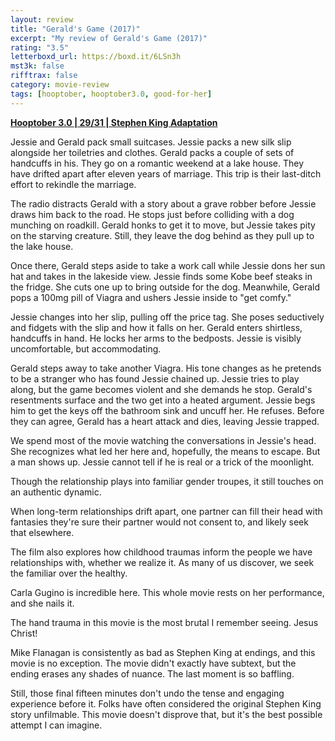 ```yaml
---
layout: review
title: "Gerald's Game (2017)"
excerpt: "My review of Gerald's Game (2017)"
rating: "3.5"
letterboxd_url: https://boxd.it/6LSn3h
mst3k: false
rifftrax: false
category: movie-review
tags: [hooptober, hooptober3.0, good-for-her]
---
```


<b><a href="https://boxd.it/pRNoI/detail" target="_blank" rel="noopener">Hooptober 3.0 | 29/31 | Stephen King Adaptation</a></b>

Jessie and Gerald pack small suitcases. Jessie packs a new silk slip alongside her toiletries and clothes. Gerald packs a couple of sets of handcuffs in his. They go on a romantic weekend at a lake house. They have drifted apart after eleven years of marriage. This trip is their last-ditch effort to rekindle the marriage.

The radio distracts Gerald with a story about a grave robber before Jessie draws him back to the road. He stops just before colliding with a dog munching on roadkill. Gerald honks to get it to move, but Jessie takes pity on the starving creature. Still, they leave the dog behind as they pull up to the lake house.

Once there, Gerald steps aside to take a work call while Jessie dons her sun hat and takes in the lakeside view. Jessie finds some Kobe beef steaks in the fridge. She cuts one up to bring outside for the dog. Meanwhile, Gerald pops a 100mg pill of Viagra and ushers Jessie inside to "get comfy."

Jessie changes into her slip, pulling off the price tag. She poses seductively and fidgets with the slip and how it falls on her. Gerald enters shirtless, handcuffs in hand. He locks her arms to the bedposts. Jessie is visibly uncomfortable, but accommodating.

Gerald steps away to take another Viagra. His tone changes as he pretends to be a stranger who has found Jessie chained up. Jessie tries to play along, but the game becomes violent and she demands he stop. Gerald's resentments surface and the two get into a heated argument. Jessie begs him to get the keys off the bathroom sink and uncuff her. He refuses. Before they can agree, Gerald has a heart attack and dies, leaving Jessie trapped.

We spend most of the movie watching the conversations in Jessie's head. She recognizes what led her here and, hopefully, the means to escape. But a man shows up. Jessie cannot tell if he is real or a trick of the moonlight.

Though the relationship plays into familiar gender troupes, it still touches on an authentic dynamic.

When long-term relationships drift apart, one partner can fill their head with fantasies they're sure their partner would not consent to, and likely seek that elsewhere.

The film also explores how childhood traumas inform the people we have relationships with, whether we realize it. As many of us discover, we seek the familiar over the healthy.

Carla Gugino is incredible here. This whole movie rests on her performance, and she nails it.

The hand trauma in this movie is the most brutal I remember seeing. Jesus Christ!

Mike Flanagan is consistently as bad as Stephen King at endings, and this movie is no exception. The movie didn't exactly have subtext, but the ending erases any shades of nuance. The last moment is so baffling.

Still, those final fifteen minutes don't undo the tense and engaging experience before it. Folks have often considered the original Stephen King story unfilmable. This movie doesn't disprove that, but it's the best possible attempt I can imagine.
